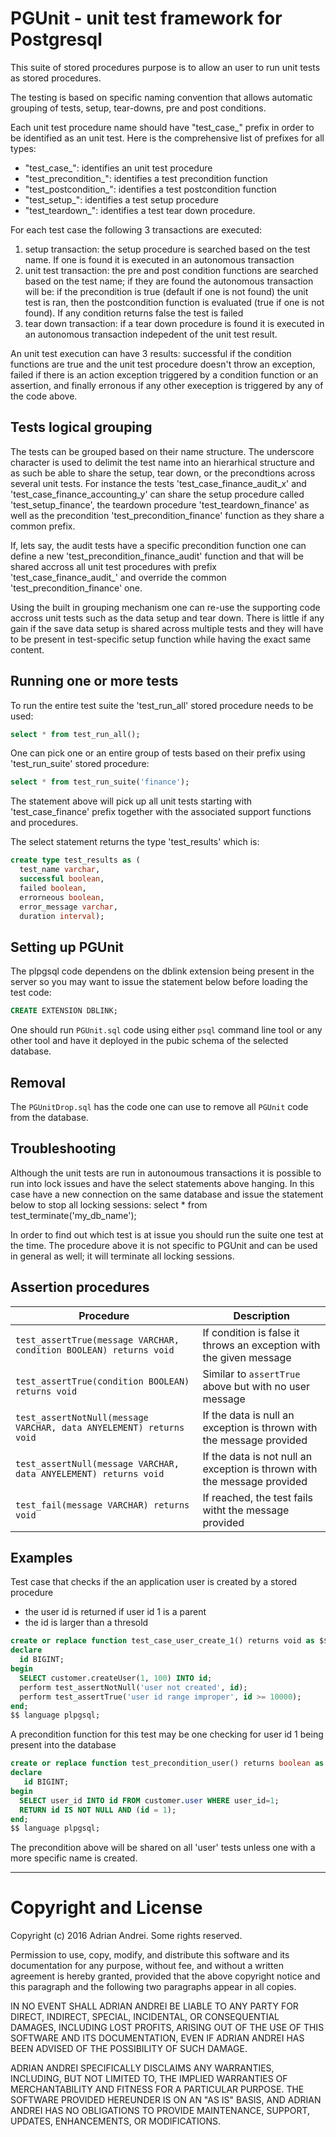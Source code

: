 # PGUnit - unit test framework for Postgresql

This suite of stored procedures purpose is to allow an user to run unit tests as stored procedures.

The testing is based on specific naming convention that allows automatic grouping of tests, setup, tear-downs, pre and post conditions.

Each unit test procedure name should have "test_case_" prefix in order to be identified as an unit test. Here is the comprehensive list of prefixes for all types:
- "test_case_": identifies an unit test procedure
- "test_precondition_": identifies a test precondition function
- "test_postcondition_": identifies a test postcondition  function
- "test_setup_": identifies a test setup procedure
- "test_teardown_": identifies a test tear down procedure.

For each test case the following 3 transactions are executed:
1. setup transaction: the setup procedure is searched based on the test name. If one is found it is executed in an autonomous transaction
2. unit test transaction: the pre and post condition functions are searched based on the test name; if they are found the autonomous transaction will be: if the precondition is true (default if one is not found) the unit test is ran, then the postcondition function is evaluated (true if one is not found). If any condition returns false the test is failed
3. tear down transaction: if a tear down procedure is found it is executed in an autonomous transaction indepedent of the unit test result.

An unit test execution can have 3 results: successful if the condition functions are true and the unit test procedure doesn't throw an exception, failed if there is an action exception triggered by a condition function or an assertion, and finally erronous if any other exeception is triggered by any of the code above.

## Tests logical grouping

The tests can be grouped based on their name structure. The underscore character is used to delimit the test name into an hierarhical structure and as such be able to share the setup, tear down, or the precondtions across several unit tests. For instance the tests 'test_case_finance_audit_x' and 'test_case_finance_accounting_y' can share the setup procedure called 'test_setup_finance', the teardown procedure 'test_teardown_finance' as well as the precondition 'test_precondition_finance' function as they share a common prefix.

If, lets say, the audit tests have a specific precondition function one can define a new 'test_precondition_finance_audit' function and that will be shared accross all unit test procedures with prefix 'test_case_finance_audit_' and override the common 'test_precondition_finance' one.

Using the built in grouping mechanism one can re-use the supporting code accross unit tests such as the data setup and tear down. There is little if any gain if the save data setup is shared across multiple tests and they will have to be present in test-specific setup function while having the exact same content.

## Running one or more tests

To run the entire test suite the 'test_run_all' stored procedure needs to be used:
```sql
select * from test_run_all();
```
One can pick one or an entire group of tests based on their prefix using 'test_run_suite' stored procedure:
```sql
select * from test_run_suite('finance');
```

The statement above will pick up all unit tests starting with 'test_case_finance' prefix together with the associated support functions and procedures.

The select statement returns the type 'test_results' which is:
```sql
create type test_results as (
  test_name varchar, 
  successful boolean, 
  failed boolean, 
  errorneous boolean, 
  error_message varchar,
  duration interval);
```

## Setting up PGUnit
The plpgsql code dependens on the dblink extension being present in the server so you may want to issue the statement below before loading the test code:
```sql
CREATE EXTENSION DBLINK;
```

One should run `PGUnit.sql` code using either `psql` command line tool or any other tool and have it deployed in the pubic schema of the selected database.

## Removal
The `PGUnitDrop.sql` has the code one can use to remove all `PGUnit` code from the database.

## Troubleshooting
Although the unit tests are run in autonoumous transactions it is possible to run into lock issues and have the select statements above hanging. In this case have a new connection on the same database and issue the statement below to stop all locking sessions:
select * from test_terminate('my_db_name');

In order to find out which test is at issue you should run the suite one test at the time. The procedure above it is not specific to PGUnit and can be used in general as well; it will terminate all locking sessions.

## Assertion procedures
| Procedure | Description |
| --- | --- |
|`test_assertTrue(message VARCHAR, condition BOOLEAN) returns void`|If condition is false it throws an exception with the given message|
| `test_assertTrue(condition BOOLEAN) returns void` |Similar to `assertTrue` above but with no user message|
|`test_assertNotNull(message VARCHAR, data ANYELEMENT) returns void`|If the data is null an exception is thrown with the message provided|
|`test_assertNull(message VARCHAR, data ANYELEMENT) returns void`|If the data is not null an exception is thrown with the message provided|
|`test_fail(message VARCHAR) returns void`|If reached, the test fails witht the message provided|

## Examples

Test case that checks if the an application user is created by a stored procedure
- the user id is returned if user id 1 is a parent
- the id is larger than a thresold
```sql
create or replace function test_case_user_create_1() returns void as $$
declare
  id BIGINT;
begin
  SELECT customer.createUser(1, 100) INTO id;
  perform test_assertNotNull('user not created', id);
  perform test_assertTrue('user id range improper', id >= 10000);
end;
$$ language plpgsql;
```
A precondition function for this test may be one checking for user id 1 being present into the database
```sql
create or replace function test_precondition_user() returns boolean as $$
declare
   id BIGINT;
begin
  SELECT user_id INTO id FROM customer.user WHERE user_id=1;
  RETURN id IS NOT NULL AND (id = 1);
end;
$$ language plpgsql;
```
The precondition above will be shared on all 'user' tests unless one with a more specific name is created.

---

# Copyright and License

Copyright (c) 2016 Adrian Andrei. Some rights reserved.

Permission to use, copy, modify, and distribute this software and its documentation for any purpose, without fee, and without a written agreement is hereby granted, provided that the above copyright notice and this paragraph and the following two paragraphs appear in all copies.

IN NO EVENT SHALL ADRIAN ANDREI BE LIABLE TO ANY PARTY FOR DIRECT, INDIRECT, SPECIAL, INCIDENTAL, OR CONSEQUENTIAL DAMAGES, INCLUDING LOST PROFITS, ARISING OUT OF THE USE OF THIS SOFTWARE AND ITS DOCUMENTATION, EVEN IF ADRIAN ANDREI HAS BEEN ADVISED OF THE POSSIBILITY OF SUCH DAMAGE.

ADRIAN ANDREI SPECIFICALLY DISCLAIMS ANY WARRANTIES, INCLUDING, BUT NOT LIMITED TO, THE IMPLIED WARRANTIES OF MERCHANTABILITY AND FITNESS FOR A PARTICULAR PURPOSE. THE SOFTWARE PROVIDED HEREUNDER IS ON AN "AS IS" BASIS, AND ADRIAN ANDREI HAS NO OBLIGATIONS TO PROVIDE MAINTENANCE, SUPPORT, UPDATES, ENHANCEMENTS, OR MODIFICATIONS.
